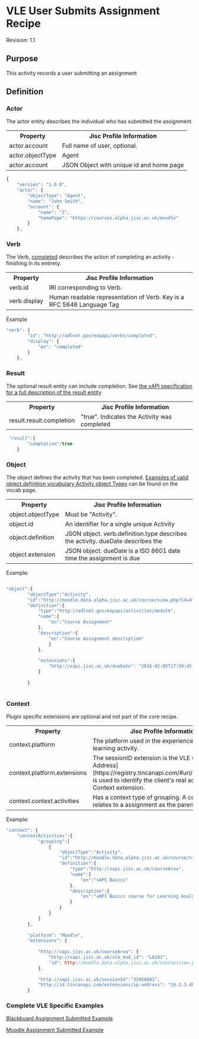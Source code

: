 # VLE User Submits Assignment Recipe
Revision: 1.1

## Purpose
This activity records a user submitting an assignment
## Definition
### Actor

The actor entity describes the individual who has submitted the assignment.


<table>
	<tr><th>Property</th><th>Jisc Profile Information</th></tr>
	<tr>
		<td>actor.account</td>
		<td>Full name of user, optional.</td>
	</tr>
	<tr>
		<td>actor.objectType</td>
		<td>Agent</td>
	</tr>
		<tr>
		<td>actor.account</td>
		<td>JSON Object with unique id and home page</td>
	</tr>
</table>


``` Javascript
{
    "version": "1.0.0",
    "actor": {
        "objectType": "Agent",
        "name": "John Smith",
        "account": {
            "name": "2",
            "homePage": "https://courses.alpha.jisc.ac.uk/moodle"
        }
    },
```

### Verb

The Verb, [completed](/vocabulary.md#verbs) describes the action of completing an activity - finishing in its entirety.

<table>
	<tr><th>Property</th><th>Jisc Profile Information</th></tr>
	<tr>
		<td>verb.id</td>
		<td>IRI corresponding to Verb.</td>
	</tr>
		<tr>
		<td>verb.display</td>
		<td>Human readable representation of Verb. Key is a RFC 5646 Language Tag</td>
	</tr>
</table>

Example

``` javascript
"verb": {
        "id": "http://adlnet.gov/expapi/verbs/completed",
        "display": {
            "en": "completed"
        }
    },
``` 

### Result
The optional result entity can include completion. See [the xAPI specification for a full description of the result entity](https://github.com/adlnet/xAPI-Spec/blob/master/xAPI.md#result)

<table>
	<tr><th>Property</th><th>Jisc Profile Information</th></tr>
	<tr>
		<td>result.result.completion</td>
		<td>"true". Indicates the Activity was completed</td>
	</tr>
</table>

``` javascript
 "result":{
        "completion":true
    }
```

### Object
The object defines the activity that has been completed. [Examples of valid object.definition vocabulary  Activity object Types](/common_statements.md#object) can be found on the vocab page.

<table>
	<tr><th>Property</th><th>Jisc Profile Information</th></tr>
	<tr>
		<td>object.objectType</td>
		<td>Must be "Activity".</td>
	</tr>
	<tr>
		<td>object.id</td>
		<td>An identifier for a single unique Activity</td>
	</tr>
	<tr>
		<td>object.definition</td>
		<td>JSON object. verb.definition.type describes the activity. dueDate describes the</td>
	</tr>
	</tr>
		<tr>
		<td>object.extension</td>
		<td>JSON object. dueDate is a ISO 8601 date time the assignment is due</td>
	</tr>
</table>

Example:

``` javascript

"object":{
		"objectType":"Activity",
		"id":"http://moodle.data.alpha.jisc.ac.uk/course/view.php?id=4",
		"definition":{
			"type":"http://adlnet.gov/expapi/activities/module",
			"name":{
				"en":"Course Assignment"
			},
			"description":{
				"en":"Course Assignment description"
				}
			},
			
		    "extensions":{
				"http://xapi.jisc.ac.uk/dueDate": "2016-02-05T17:59:45.000Z"
			}
			
		}
		
```


### Context

Plugin specific extensions are optional and not part of the core recipe.

<table>
	<tr><th>Property</th><th>Jisc Profile Information</th></tr>
	<tr>
		<td>context.platform</td>
		<td>The platform used in the experience of this learning activity.</td>
	</tr>
	<tr>
		<td>context.platform.extensions</td>
		<td>The sessionID extension is the VLE session ID. [IP Address](https://registry.tincanapi.com/#uri/extension/310) is used to identify the client's real address as a Context extension.</td>
	</tr>
	<tr>
		<td>context.context.activities</td>
		<td>Has a context type of grouping. A course that relates to a assignment as the parent.</td>
	</tr>
</table>


Example:

``` javascript
"context": {
	"contextActivities":{
            "grouping":[
                {
                    "objectType":"Activity",
                    "id":"http://moodle.data.alpha.jisc.ac.uk/course/view.php?id=4",
                    "definition":{
                        "type":"http://xapi.jisc.ac.uk/courseArea",
                        "name":{
                            "en":"xAPI Basics"
                        },
                        "description":{
                            "en":"xAPI Basics course for Learning Analytics enthusiasts"
                        }
                    }
                }
            ]
        },
        
        "platform": "Moodle",
        "extensions": {
		
      		"http://xapi.jisc.ac.uk/courseArea": {
      		 	"http://xapi.jisc.ac.uk/vle_mod_id": "LA101",
                "id": http://moodle.data.alpha.jisc.ac.uk/course/view.php?id=4"
            },
			
 			"http://xapi.jisc.ac.uk/sessionId":"32456891",
            "http://id.tincanapi.com/extensions/ip-address": "10.3.3.48"
        }
```




### Complete VLE Specific Examples
[Blackboard Assignment Submitted Example](/vle/blackboard/assignment_submitted.json)

[Moodle Assignment Submitted Example](/vle/moodle/assignment_submitted.json)

